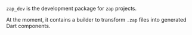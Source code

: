 `zap_dev` is the development package for `zap` projects.

At the moment, it contains a builder to transform `.zap` files into generated
Dart components.
